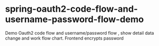 # spring-oauth2-code-flow-and-username-password-flow-demo
Demo Oauth2 code flow and username/password flow , show detail data change and work flow chart. Frontend encrypts password
